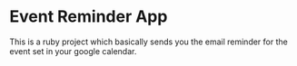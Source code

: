 # Event Reminder App
This is a ruby project which basically sends you the email reminder for the event set in your google calendar.